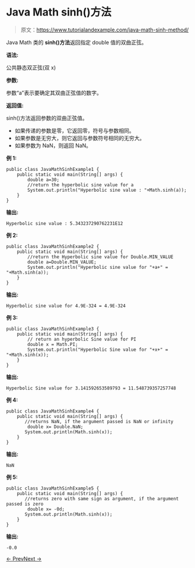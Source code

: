 # Java Math sinh()方法

> 原文：<https://www.tutorialandexample.com/java-math-sinh-method/>

Java Math 类的 **sinh()方法**返回指定 double 值的双曲正弦。

**语法:**

公共静态双正弦(双 x)

**参数:**

参数“a”表示要确定其双曲正弦值的数字。

**返回值:**

sinh()方法返回参数的双曲正弦值。

*   如果传递的参数是零，它返回零，符号与参数相同。
*   如果参数是无穷大，则它返回与参数符号相同的无穷大。
*   如果参数为 NaN，则返回 NaN。

**例 1:**

```
public class JavaMathSinhExample1 {
    public static void main(String[] args) {
        double a=30;
        //return the hyperbolic sine value for a
        System.out.println("Hyperbolic sine value : "+Math.sinh(a));
    }
}
```

**输出:**

```
Hyperbolic sine value : 5.343237290762231E12
```

**例 2:**

```
public class JavaMathSinhExample2 {
    public static void main(String[] args) {
        //return the Hyperbolic sine value for Double.MIN_VALUE
        double a=Double.MIN_VALUE;
        System.out.println("Hyperbolic sine value for "+a+" = "+Math.sinh(a));
    }
}
```

**输出:**

```
Hyperbolic sine value for 4.9E-324 = 4.9E-324
```

**例 3:**

```
public class JavaMathSinhExample3 {
    public static void main(String[] args) {
        // return an hyperbolic Sine value for PI
        double x = Math.PI;
        System.out.println("Hyperbolic Sine value for "+x+" = "+Math.sinh(x));
    }
}
```

**输出:**

```
Hyperbolic Sine value for 3.141592653589793 = 11.548739357257748
```

**例 4:**

```
public class JavaMathSinhExample4 {
    public static void main(String[] args) {
       //returns NaN, if the argument passed is NaN or infinity
        double x= Double.NaN;
       System.out.println(Math.sinh(x));
    }
}
```

**输出:**

```
NaN
```

**例 5:**

```
public class JavaMathSinhExample5 {
    public static void main(String[] args) {
       //returns zero with same sign as argument, if the argument passed is zero
        double x= -0d;
       System.out.println(Math.sinh(x));
    }
}
```

**输出:**

```
-0.0
```

[← Prev](https://www.tutorialandexample.com/java-math-sin-method/)[Next →](https://www.tutorialandexample.com/java-math-sqrt-method/)